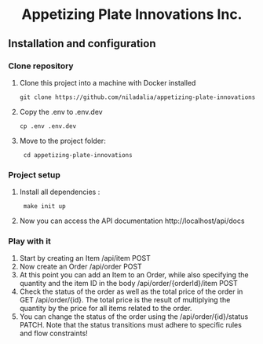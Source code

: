 
<h1 align="center">
  Appetizing Plate Innovations Inc.
</h1>

## Installation and configuration

### Clone repository

1. Clone this project into a machine with
   Docker installed

       git clone https://github.com/niladalia/appetizing-plate-innovations
2. Copy the .env to .env.dev

       cp .env .env.dev
2. Move to the project folder:

        cd appetizing-plate-innovations

### Project setup

1. Install all dependencies :

        make init up


2. Now you can access the API documentation http://localhost/api/docs

### Play with it

1. Start by creating an Item /api/item POST
2. Now create an Order /api/order POST
3. At this point you can add an Item to an Order, while also specifying the quantity and the item ID in the body /api/order/{orderId}/item POST
4. Check the status of the order as well as the total price of the order in GET /api/order/{id}. The total price is the result of multiplying the quantity by the price for all items related to the order.
5. You can change the status of the order using the /api/order/{id}/status PATCH. Note that the status transitions must adhere to specific rules and flow constraints!
